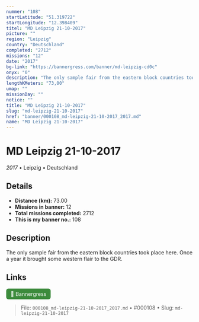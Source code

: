 ```yaml
---
nummer: "108"
startLatitude: "51.319722"
startLongitude: "12.398409"
titel: "MD Leipzig 21-10-2017"
picture: ""
region: "Leipzig"
country: "Deutschland"
completed: "2712"
missions: "12"
date: "2017"
bg-link: "https://bannergress.com/banner/md-leipzig-cd0c"
onyx: "0"
description: "The only sample fair from the eastern block countries took place here. Once a year it brought some western flair to the GDR."
lengthKMeters: "73,00"
umap: ""
missionDay: ""
notice: ""
title: "MD Leipzig 21-10-2017"
slug: "md-leipzig-21-10-2017"
href: "banner/000108_md-leipzig-21-10-2017_2017.md"
name: "MD Leipzig 21-10-2017"
---
```

# MD Leipzig 21-10-2017

*2017* • Leipzig • Deutschland





## Details
- **Distance (km):** 73.00
- **Missions in banner:** 12
- **Total missions completed:** 2712
- **This is my banner no.:** 108



## Description
The only sample fair from the eastern block countries took place here. Once a year it brought some western flair to the GDR.



## Links
<a href="https://bannergress.com/banner/md-leipzig-cd0c" target="_blank" style="display:inline-block;margin-right:8px;padding:6px 12px;background:#3c8b3c;color:#fff;text-decoration:none;border-radius:6px;">🔗 Bannergress</a>



> File: `000108_md-leipzig-21-10-2017_2017.md` • #000108 • Slug: `md-leipzig-21-10-2017`
